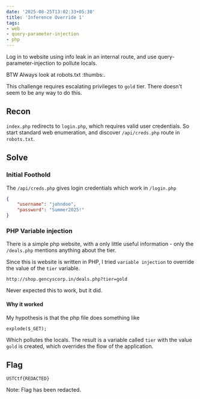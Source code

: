 ```yaml
---
date: '2025-08-25T13:02:33+05:30'
title: 'Inference Override 1'
tags:
- web
- query-parameter-injection
- php
---
```


Log in to website using info leak in an internal route, and use query-parameter-injection to pollute locals.

BTW Always look at robots.txt :thumbs:.

<!--more-->

This challenge requires escalating privileges to `gold` tier. There doesn't seem to be any way to do this.


## Recon

`index.php` redirects to `login.php`, which requires valid user credentials. So start standard web enumeration, and discover `/api/creds.php` route in `robots.txt`.

## Solve

### Initial Foothold

The `/api/creds.php` gives login credentials which work in `/login.php`

```json
{
    "username": "johndoe",
    "password": "Summer2025!"
}
```

### PHP Variable injection

There is a simple php website, with a only little useful information - only the `/deals.php` mentions anything about the tier.

Since this is website is written in PHP, I tried `variable injection` to override the value of the `tier` variable.

`http://shop.gencyscorp.in/deals.php?tier=gold`

Never expected this to work, but it did.

#### Why it worked

My hypothesis is that the php file does something like

```
explode($_GET);
```

Which pollutes the locals. The result is a variable called `tier` with the value `gold` is created, which overrides the flow of the application.

## Flag

`USTCtf{REDACTED}`

Note: Flag has been redacted.
